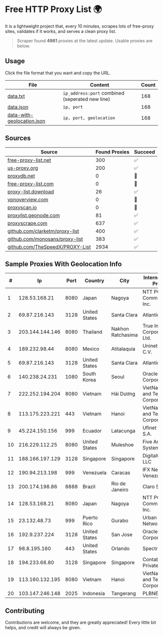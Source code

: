 
# Free HTTP Proxy List 🌍

It is a lightweight project that, every 10 minutes, scrapes lots of free-proxy sites, validates if it works, and serves a clean proxy list.


> Scraper found **4961** proxies at the latest update. Usable proxies are below.

## Usage

Click the file format that you want and copy the URL.


|File|Content|Count|
|----|-------|-----|
|[data.txt](https://raw.githubusercontent.com/themiralay/Proxy-List-World/master/data.txt)|`ip_address:port` combined (seperated new line)|168|
|[data.json](https://raw.githubusercontent.com/themiralay/Proxy-List-World/master/data.json)|`ip, port`|168|
|[data-with-geolocation.json](https://raw.githubusercontent.com/themiralay/Proxy-List-World/master/data-with-geolocation.json)|`ip, port, geolocation`|168|

## Sources

|Source|Found Proxies|Succeed|
|------|-------------|-------|
|[free-proxy-list.net](https://free-proxy-list.net)|300|✅|
|[us-proxy.org](https://www.us-proxy.org)|200|✅|
|[proxydb.net](http://proxydb.net)|0|🚫|
|[free-proxy-list.com](https://free-proxy-list.com/?page=&port=&type%5B%5D=http&type%5B%5D=https&up_time=0&search=Search)|0|🚫|
|[proxy-list.download](https://www.proxy-list.download/HTTP)|26|✅|
|[vpnoverview.com](https://vpnoverview.com/privacy/anonymous-browsing/free-proxy-servers)|0|🚫|
|[proxyscan.io](https://www.proxyscan.io)|0|🚫|
|[proxylist.geonode.com](https://proxylist.geonode.com/api/proxy-list?limit=300&page=1&sort_by=lastChecked&sort_type=desc&protocols=http,https)|81|✅|
|[proxyscrape.com](https://api.proxyscrape.com/v2/?request=displayproxies&protocol=http&timeout=10000&country=all&ssl=all&anonymity=all)|637|✅|
|[github.com/clarketm/proxy-list](https://raw.githubusercontent.com/clarketm/proxy-list/master/proxy-list-raw.txt)|400|✅|
|[github.com/monosans/proxy-list](https://raw.githubusercontent.com/monosans/proxy-list/main/proxies/http.txt)|383|✅|
|[github.com/TheSpeedX/PROXY-List](https://raw.githubusercontent.com/TheSpeedX/PROXY-List/master/http.txt)|2934|✅|


## Sample Proxies With Geolocation Info

|#|Ip|Port|Country|City|Internet Service Provider|
|-|--|----|-------|----|-------------------------|
|1|128.53.168.21|8080|Japan|Nagoya|NTT PC Communications, Inc.|
|2|69.87.216.143|3128|United States|Santa Clara|Atlantic.net|
|3|203.144.144.146|8080|Thailand|Nakhon Ratchasima|True Internet Corporation CO. Ltd.|
|4|189.232.98.44|8080|Mexico|Atitalaquia|Uninet S.A. de C.V.|
|5|69.87.216.143|3128|United States|Santa Clara|Atlantic.net|
|6|140.238.24.231|1080|South Korea|Seoul|Oracle Corporation|
|7|222.252.194.204|8080|Vietnam|Hải Dương|VietNam Post and Telecom Corporation|
|8|113.175.223.221|443|Vietnam|Hanoi|VietNam Post and Telecom Corporation|
|9|45.224.150.156|999|Ecuador|Latacunga|Ufinet Panama S.A.|
|10|216.229.112.25|8080|United States|Muleshoe|Five Area Systems, LLC|
|11|188.166.197.129|3128|Singapore|Singapore|DigitalOcean, LLC|
|12|190.94.213.198|999|Venezuela|Caracas|IFX Networks Venezuela C.A.|
|13|200.174.198.86|8888|Brazil|Rio de Janeiro|Claro S.A|
|14|128.53.168.21|8080|Japan|Nagoya|NTT PC Communications, Inc.|
|15|23.132.48.73|999|Puerto Rico|Gurabo|Urban Wifi Networks LLC|
|16|192.9.237.224|3128|United States|San Jose|Oracle Corporation|
|17|98.8.195.160|443|United States|Orlando|Spectrum|
|18|194.233.66.80|3128|Singapore|Singapore|Contabo Asia Private Limited|
|19|113.160.132.195|8080|Vietnam|Hanoi|VietNam Post and Telecom Corporation|
|20|103.147.246.148|2025|Indonesia|Tangerang|PLBNET|



## Contributing

Contributions are welcome, and they are greatly appreciated! Every
little bit helps, and credit will always be given.

